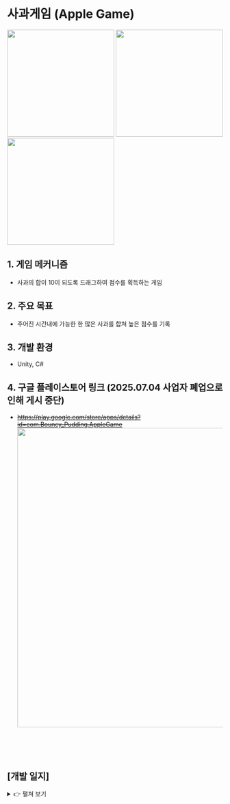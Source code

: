# 사과게임 (Apple Game)

<img src="https://github.com/user-attachments/assets/3092cc8e-cf05-45b7-98be-8264289ed474" width="250"></img>
<img src="https://github.com/user-attachments/assets/d73cd1d3-1792-4864-89ed-f48fe92b9155" width="250"></img>
<img src="https://github.com/user-attachments/assets/a5a93495-bd73-41cd-af95-9cf15aa5cbf6" width="250"></img>
</br>


## 1. 게임 메커니즘
  - 사과의 합이 10이 되도록 드래그하여 점수를 획득하는 게임
## 2. 주요 목표
  - 주어진 시간내에 가능한 한 많은 사과를 합쳐 높은 점수를 기록
## 3. 개발 환경
  - Unity, C#
## 4. 구글 플레이스토어 링크 (2025.07.04 사업자 폐업으로 인해 게시 중단)
  - ~~https://play.google.com/store/apps/details?id=com.Bouncy_Pudding.AppleGame~~
<img src="https://github.com/user-attachments/assets/da9b26a5-0440-49b7-902c-21d06dded400" width="700"></img>

</br>
</br>
</br>

## [개발 일지]
<details>
  <summary>👉 펼쳐 보기</summary>
</br>

[2024-06-19]
- Project Setting
- Add Apple Prefab
- Add Apple Object Pooling
</br>

[2024-06-26]
- Fix Apple Group
  - Grid Layout Group Error
    - 객체가 비활성화될 때 해당 위치가 비워지는 것이 아닌, 나머지 자식들이 자동으로 재정렬되어서 문제 발생. 비활성화대신 투명하게 제작.
- Add Drag System
  - Add Select System
    - 드래그 범위 내 사과 선택 처리
  - Add Hide System
    - 사과 이미지 투명화, 텍스트 비활성화 후 값 초기화
</br>

[2024-06-27]
- Fix Drag System
  - 드래그 범위 내 사과 선택 처리 수정
    - 사과 선택 효과 때문에 드래그 상시 업데이트로 변경
- Refact Select System
  - 드래그중에 범위 내에 선택된 사과의 색 변환 효과 구현
- Add Score System & UI
- Add Timer System & GaugeBar UI
  - Slider 사용
</br>

[2024-06-28]
- Add TitleScene
- Add GameOver UI
  - GameScene에 EndGroup 제작
- Change Apple Image
- 코드 정리
</br>

[2024-07-01]
- Add Modile Touch System
  - 모바일 터치 기능 추가 완료
- Build Test
  - 윈도우 빌드 테스트 완료
- 생각중인 추가 기능
  - 사과 사라질때 효과 (o)
  - 드래그한 사과의 개수만큼 추가 점수
  - 더이상 합칠 수 있는 사과가 없을때 번호 다시 부여
- 1차 제작 완료
</br>

[2024-07-18]
- 코드 정리
</br>

[2024-11-21]
- Add Dotween Asset
- Fix GameScene
  - 게임 오버시 EndGroup 화면이 위에서 아래로 떨어지는 애니메이션 추가 (Dotween)
- Add Apple Animation
  - 사과들을 없앨때 포물선을 그리며 떨어지는 애니메이션 추가 (Code)
- 코드 정리
</br>

[2024-11-22] - ver0.1.0
- Add Particle System Prefab
  - Add Apple Effect
    - 사과들을 없앨때 이펙트 추가 (Particle System)
- Fix Particle System
  - 조금 더 자연스럽게 수정
- Fix TitleScene
  - TitleScene UI 수정
- Fix GameScene
  - Reset 기능 추가
  - GameOver UI 수정
- 코드 정리
- Build Test
- 생각중인 추가 기능
  - 드래그한 사과의 개수만큼 추가 점수
  - 더이상 합칠 수 있는 사과가 없을때 번호 다시 부여
- 2차 제작 완료
</br>

[2025-02-14] - ver0.1.1
- 이미지 변경
- 뒤로가기 Panel 추가
- 유니티 버전 변경 (2021.3.16f1 -> 2022.3.15f1)
- Build Setting
  - 안드로이드 빌드로 변경 후 테스트 완료
</br>

[2025-02-19] - ver0.1.2
- 뒤로가기 Panel 수정
- 전체 코드 리팩토링
- 추가 점수 기능 구현
- 버그 수정
- Build Setting
  - 빌드 버전 변경
  - 안드로이드 빌드 버전 변경
</br>

[2025-02-21] - ver0.1.3
- 전체 코드 리팩토링
- UI 추가 및 적용
  - 타이머 숫자 UI 적용
- 폰트 추가 및 적용
- Build Setting
  - 빌드 버전 변경
  - 안드로이드 빌드 버전 변경
</br>

[2025-02-21] - ver0.1.4
- UI 추가 및 적용
  - 타이머 숫자 UI 적용
- 폰트 추가 및 적용
- 전체 코드 리팩토링
- Build Setting
  - 빌드 버전 변경
  - 안드로이드 빌드 버전 변경
</br>

[2025-02-22] - ver0.1.5
- 드래그 기능 강화 및 클릭 모드 추가
  - 드래그 판정 수정
  - 클릭 모드 추가
- 모드 저장 기능 추가
- 전체 코드 리팩토링
- Build Setting
  - 빌드 버전 변경
  - 안드로이드 빌드 버전 변경
</br>

[2025-02-22] - ver0.1.6
- 클릭모드 버그 수정
  - 클릭모드에서 사과 점수가 제대로 계산되지 않는 버그 수정
- Build Setting
  - 빌드 버전 변경
  - 안드로이드 빌드 버전 변경
</br>

[2025-03-11] - ver0.1.7
- 드래그모드 정리
- 최고점수기능 추가
- 코드 리팩토링
- Build Setting
  - 빌드 버전 변경
  - 안드로이드 빌드 버전 변경
</br>

[2025-03-12] - ver0.1.8
- 최고점수기능 버그 수정
  - 최고점수가 이상하게 집계되는 버그 수정
- Build Setting
  - 빌드 버전 변경
  - 안드로이드 빌드 버전 변경
</br>

[2025-03-13] - ver0.1.9 -> ver1.0.0
- 옵션, 뒤로가기 UI 수정
  - 사운드, 도움말, 크레딧
- 사운드 추가
  - BGM, SFX
- 코드 리팩토링
- Build Setting
  - 빌드 버전 변경
  - 안드로이드 빌드 버전 변경
</br>

[2025-03-16] - ver1.0.1
- 사과 재설정 기능 및 UI 추가
- Build Setting
  - 빌드 버전 변경
  - 안드로이드 빌드 버전 변경
</br>

[2025-03-24] - ver1.0.2
- 사과 숫자 재설정 기능 최대치 한도 추가
- 사과 개수 데이터 추가
- 사과 랜덤 숫자 확률 재설정
- Build Setting
  - 빌드 버전 변경
  - 안드로이드 빌드 버전 변경
</br>

[2025-03-25] - ver1.0.3
- 인앱 업데이트 기능 추가
- Build Setting
  - 빌드 버전 변경
  - 안드로이드 빌드 버전 변경
</br>

[2025-03-29] - ver1.1.0
- 사과 조합 찾기 알고리즘 변경
- 드래그 UI 변경
- 전체적인 코드 리팩토링
- Build Setting
  - 빌드 버전 변경
  - 안드로이드 빌드 버전 변경
</br>

[2025-03-31] - ver1.1.1
- 드래그 박스 UI 버그 수정
  - 문제: 드래그를 길게 하면 할수록 드래그 박스의 UI가 시작위치에서 고정되있지않고 움직여 버리던 현상 해결 : 좌표계 불일치로 발생한 문제
  - 해결: 유니티의 RectTransformUtility.ScreenPointToLocalPointInRectangle 함수를 사용해서 좌표를 정확하게 변환 후 드래그 방향에 상관없이 최소/최대 지점을 계산해서 적용
- 드래그 버그 수정
  - 문제: 유니티씬에서 실행했을때는 문제없지만 안드로이드 어플로 실행하면 연속 드래그시 사과의 합이 10이어도 사과가 터뜨려지지 않는 버그
  - 해결: 조건 강화
- Build Setting
  - 빌드 버전 변경
  - 안드로이드 빌드 버전 변경
</br>

[2025-04-04]
- 전체적인 코드 리팩토링
</br>

</details>
